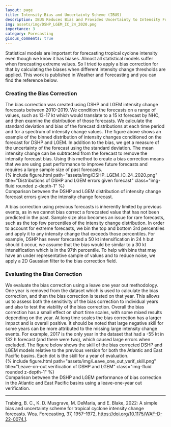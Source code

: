 ```yaml
---
layout: page
title: Intensity Bias and Uncertainty Scheme (IBUS)
description: IBUS Reduces Bias and Provides Uncertainty to Intensity Forecasts 
img: assets/img/DSHP_LGEM_IC_24_2020.png
importance: 3
category: Forecasting
giscus_comments: true
---
```


Statistical models are important for forecasting tropical cyclone intensity even though we know it has biases. Almost all statistical models suffer when forecasting extreme values. So I tried to apply a bias correction for that by calculating the biases when different intensity change thresholds are applied. This work is published in Weather and Forecasting and you can find the reference below.

<h3>Creating the Bias Correction </h3>
The bias correction was created using DSHP and LGEM intensity change forecasts between 2010-2019. We condition the forecasts on a range of values, such as 13-17 kt which would translate to a 15 kt forecast by NHC, and then examine the distribution of those forecasts. We calculate the standard deviation and bias of the forecast distributions at each time period and for a spectrum of intensity change values. The figure above shows an example of the binned distribution of intensity changes conditioned on the forecast for DSHP and LGEM. In addition to the bias, we get a measure of the uncertainty of the forecast using the standard deviation. The mean intensity change can be subtracted from the forecast to remove the intensity forecast bias. Using this method to create a bias correction means that we are using past performance to improve future forecasts and requires a large sample size of past forecasts.


<div class="row">
    <div class="col-sm mt-3 mt-md-0">
        {% include figure.html path="assets/img/DSHP_LGEM_IC_24_2020.png" title="Distributions of DSHP and LGEM errors given forecast" class="img-fluid rounded z-depth-1" %}
    </div>
</div>
<div class="caption">
    Comparison between the DSHP and LGEM distribution of intensity change forecast errors given the intensity change forecast.
</div>


A bias correction using previous forecasts is inherently limited by previous events, as in we cannot bias correct a forecasted value that has not been predicted in the past. Sample size also becomes an issue for rare forecasts, such as the top few percentiles of the intensity change distribution. In order to account for extreme forecasts, we bin the top and bottom 3rd percentiles and apply it to any intensity change that exceeds those percentiles. For example, DSHP has never forecasted a 50 kt intensification in 24 h but should it occur, we assume that the bias would be similar to a 30 kt intensification which is in the 97th percentile. To help with bins that may have an under representative sample of values and to reduce noise, we apply a 2D Gaussian filter to the bias correction field. 


<h3> Evaluating the Bias Correction </h3>
We evaluate the bias correction using a leave one year out methodology. One year is removed from the dataset which is used to calculate the bias correction, and then the bias correction is tested on that year. This allows us to assess both the sensitivity of the bias correction to individual years and also to test the viability of the bias correction. Overall the bias correction has a small effect on short time scales, with some mixed results depending on the year. At long time scales the bias correction has a larger impact and is overall positive. It should be noted that large negative skill for some years can be more attributed to the missing large intensity change events. For example, 2017 is the only year in the dataset that had a -55 kt in 132 h forecast (and there were two), which caused large errors when excluded. The figure below shows the skill of the bias corrected DSHP and LGEM models relative to the previous version for both the Atlantic and East Pacific basins. Each dot is the skill for a year of evaluation.     
  

<div class="row">
    <div class="col-sm mt-3 mt-md-0">
        {% include figure.html path="assets/img/Leave_one_out_verif_skill.png" title="Leave-on-out verification of DSHP and LGEM" class="img-fluid rounded z-depth-1" %}
    </div>
</div>
<div class="caption">
    Comparison between the DSHP and LGEM performance of bias correction in the Atlantic and East Pacific basins using a leave-one-year out verification.
</div>




---

Trabing, B. C., K. D. Musgrave, M. DeMaria, and E. Blake, 2022: A simple bias and uncertainty scheme for tropical cyclone intensity change forecasts. Wea. Forecasting, 37, 1957–1972, https://doi.org/10.1175/WAF-D-22-0074.1.

